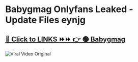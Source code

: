 
 # Babygmag Onlyfans Leaked - Update Files eynjg

## <h2><a href="https://clipsfans.com/Babygmag&ref=git">🔗 Click to LINKS ⏩⏩ 👉 🟢 Babygmag </a></h2>

<a href="https://clipsfans.com/Babygmag&ref=git" rel="nofollow" data-target="animated-image.originalLink"><img src="https://i.ibb.co.com/xMMVF88/686577567.gif" alt="Viral Video Original" style="max-width: 100%; display: inline-block;" data-target="animated-image.originalImage"></a>

